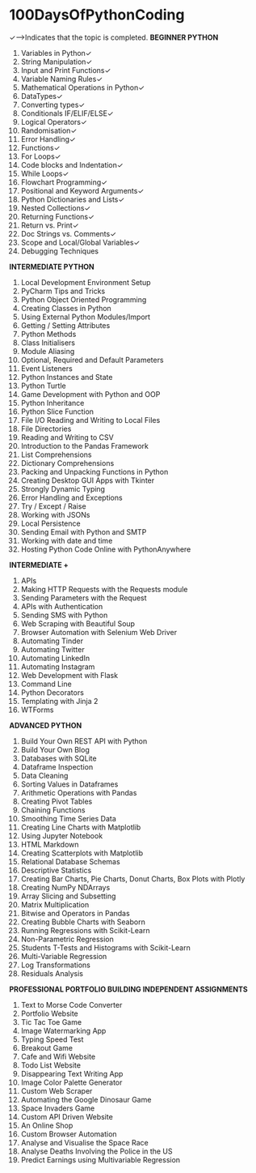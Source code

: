 # 100DaysOfPythonCoding
✓-->Indicates that the topic is completed.
**BEGINNER PYTHON**
1. Variables in Python✓
2. String Manipulation✓
3. Input and Print Functions✓
4. Variable Naming Rules✓
5. Mathematical Operations in Python✓
6. DataTypes✓
7. Converting types✓
8. Conditionals IF/ELIF/ELSE✓
9. Logical Operators✓
10. Randomisation✓
11. Error Handling✓
12. Functions✓
13. For Loops✓
14. Code blocks and Indentation✓
15. While Loops✓
16. Flowchart Programming✓
17. Positional and Keyword Arguments✓
18. Python Dictionaries and Lists✓
19. Nested Collections✓
20. Returning Functions✓
21. Return vs. Print✓
22. Doc Strings vs. Comments✓
23. Scope and Local/Global Variables✓
24. Debugging Techniques

**INTERMEDIATE PYTHON**
1. Local Development Environment Setup
2. PyCharm Tips and Tricks
3. Python Object Oriented Programming
4. Creating Classes in Python
5. Using External Python Modules/Import
6. Getting / Setting Attributes
7. Python Methods
8. Class Initialisers
9. Module Aliasing
10. Optional, Required and Default Parameters
11. Event Listeners
12. Python Instances and State
13. Python Turtle
14. Game Development with Python and OOP
15. Python Inheritance
16. Python Slice Function
17. File I/O Reading and Writing to Local Files
18. File Directories
19. Reading and Writing to CSV
20. Introduction to the Pandas Framework
21. List Comprehensions
22. Dictionary Comprehensions
23. Packing and Unpacking Functions in Python
24. Creating Desktop GUI Apps with Tkinter
25. Strongly Dynamic Typing
26. Error Handling and Exceptions
27. Try / Except / Raise
28. Working with JSONs
29. Local Persistence
30. Sending Email with Python and SMTP
31. Working with date and time
32. Hosting Python Code Online with PythonAnywhere

**INTERMEDIATE +**
1. APIs
2. Making HTTP Requests with the Requests module
3. Sending Parameters with the Request
4. APIs with Authentication
5. Sending SMS with Python
6. Web Scraping with Beautiful Soup
7. Browser Automation with Selenium Web Driver
8. Automating Tinder
9. Automating Twitter
10. Automating LinkedIn
11. Automating Instagram
12. Web Development with Flask
13. Command Line
14. Python Decorators
15. Templating with Jinja 2
16. WTForms

**ADVANCED PYTHON**
1. Build Your Own REST API with Python
2. Build Your Own Blog
3. Databases with SQLite
4. Dataframe Inspection
5. Data Cleaning
6. Sorting Values in Dataframes
7. Arithmetic Operations with Pandas
8. Creating Pivot Tables
9. Chaining Functions
10. Smoothing Time Series Data
11. Creating Line Charts with Matplotlib
12. Using Jupyter Notebook
13. HTML Markdown
14. Creating Scatterplots with Matplotlib
15. Relational Database Schemas
16. Descriptive Statistics
17. Creating Bar Charts, Pie Charts, Donut Charts, Box Plots with Plotly
18. Creating NumPy NDArrays
19. Array Slicing and Subsetting
20. Matrix Multiplication
21. Bitwise and Operators in Pandas
22. Creating Bubble Charts with Seaborn
23. Running Regressions with Scikit-Learn
24. Non-Parametric Regression
25. Students T-Tests and Histograms with Scikit-Learn
26. Multi-Variable Regression
27. Log Transformations
28. Residuals Analysis

**PROFESSIONAL PORTFOLIO BUILDING INDEPENDENT ASSIGNMENTS**
1. Text to Morse Code Converter
2. Portfolio Website
3. Tic Tac Toe Game
4. Image Watermarking App
5. Typing Speed Test
6. Breakout Game
7. Cafe and Wifi Website
8. Todo List Website
9. Disappearing Text Writing App
10. Image Color Palette Generator
11. Custom Web Scraper
12. Automating the Google Dinosaur Game
13. Space Invaders Game
14. Custom API Driven Website
15. An Online Shop
16. Custom Browser Automation
17. Analyse and Visualise the Space Race
18. Analyse Deaths Involving the Police in the US
19. Predict Earnings using Multivariable Regression
